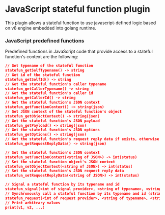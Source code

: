 # JavaScript stateful function plugin
This plugin allows a stateful function to use javascript-defined logic based on v8 engine embedded into golang runtime.

### JavaScript predefined functions
Predefined functions in JavaScript code that provide access to a stateful function's context are the following:

```json
// Get typename of the stateful function
statefun_getSelfTypename() -> string
// Get id of the stateful function
statefun_getSelfId() -> string
// Get the stateful function's caller typename
statefun_getCallerTypename() -> string
// Get the stateful function's caller id
statefun_getCallerId() -> string
// Get the stateful function's JSON context
statefun_getFunctionContext() -> string(json)
// Get JSON context of the stateful function's object
statefun_getObjectContext() -> string(json)
// Get the stateful function's JSON payload
statefun_getPayload() -> string(json)
// Get the stateful function's JSON options
statefun_getOptions() -> string(json)
// Get the stateful function's request reply data if exists, otherwise empty string is returned
statefun_getRequestReplyData() -> string(json)

// Set the stateful function's JSON context
statefun_setFunctionContext(<string of JSON>) -> int(status)
// Set the stateful function object's JSON context
statefun_setObjectContext(<string of JSON>) -> int(status)
// Set the stateful function's JSON request reply data
statefun_setRequestReplyData(<string of JSON>) -> int(status)

// Signal a stateful function by its typename and id
statefun_signal(<int of signal provider>, <string of typename>, <string of id>, <string with JSON payload>, <string with JSON options>) -> int(status)
// Synchronously call a stateful function by its typename and id (string)
statefun_request(<int of request provider>, <string of typename>, <string of id>, <string with JSON payload>, <string with JSON options>) -> string(json)|int(err status)
// Print arbitrary values
print(v1, v2, ...)
```